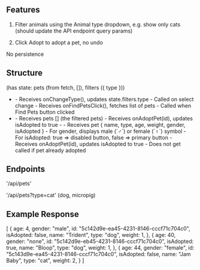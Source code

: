 ## Features

1. Filter animals using the Animal type dropdown, e.g. show only cats (should update the API endpoint query params)

2. Click Adopt to adopt a pet, no undo

No persistence

## Structure

<App /> (has state: pets (from fetch, []), filters ({ type }))
  - <Filters />
    - Receives onChangeType(), updates state.filters.type
      - Called on select change
    - Receives onFindPetsClick(), fetches list of pets
      - Called when Find Pets button clicked
  - <PetBrowser />
    - Receives pets [] (the filtered pets)
    - Receives onAdoptPet(id), updates isAdopted to true
      - <Pet />
        - Receives pet { name, type, age, weight, gender, isAdopted }
          - For gender, displays male (`♂`) or female (`♀`) symbol 
          - For isAdopted: true => disabled button, false => primary button
        - Receives onAdoptPet(id), updates isAdopted to true
          - Does not get called if pet already adopted

## Endpoints

'/api/pets'

'/api/pets?type=cat' (dog, micropig)

## Example Response

[
  { 
    age: 4,
    gender: "male",
    id: "5c142d9e-ea45-4231-8146-cccf71c704c0",
    isAdopted: false,
    name: "Trident",
    type: "dog",
    weight: 1,
  },
  { 
    age: 40,
    gender: "none",
    id: "5c142d9e-eb45-4231-8146-cccf71c704c0",
    isAdopted: true,
    name: "Bloop",
    type: "dog",
    weight: 1,
  },
  { 
    age: 44,
    gender: "female",
    id: "5c143d9e-ea45-4231-8146-cccf71c704c0",
    isAdopted: false,
    name: "Jam Baby",
    type: "cat",
    weight: 2,
  }
]
